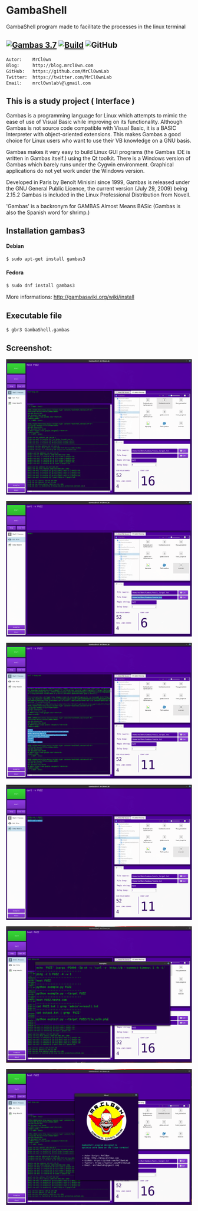 # GambaShell
GambaShell program made to facilitate the processes in the linux terminal


[![Gambas 3.7](https://img.shields.io/badge/Gambas-3.0-yellow.svg)](http://gambas.sourceforge.net/en/main.html)
[![Build](https://img.shields.io/badge/Supported_OS-Linux-orange.svg)]()
![GitHub](https://img.shields.io/github/license/MrCl0wnLab/SenderMailgunPython?color=blue)
---
```
Autor:    MrCl0wn
Blog:     http://blog.mrcl0wn.com
GitHub:   https://github.com/MrCl0wnLab
Twitter:  https://twitter.com/MrCl0wnLab
Email:    mrcl0wnlab\@\gmail.com
```

## This is a study project ( Interface )
Gambas is a programming language for Linux which attempts to mimic the ease of use of Visual Basic while improving on its functionality. Although Gambas is not source code compatible with Visual Basic, it is a BASIC Interpreter with object-oriented extensions. This makes Gambas a good choice for Linux users who want to use their VB knowledge on a GNU basis.

Gambas makes it very easy to build Linux GUI programs (the Gambas IDE is written in Gambas itself.) using the Qt toolkit. There is a Windows version of Gambas which barely runs under the Cygwin environment. Graphical applications do not yet work under the Windows version.

Developed in Paris by Benoît Minisini since 1999, Gambas is released under the GNU General Public Licence, the current version (July 29, 2009) being 2.15.2 Gambas is included in the Linux Professional Distribution from Novell.

'Gambas' is a backronym for GAMBAS Almost Means BASic (Gambas is also the Spanish word for shrimp.) 

## Installation gambas3
#### Debian
```bash
$ sudo apt-get install gambas3
```
#### Fedora
```bash
$ sudo dnf install gambas3
```
More informations: http://gambaswiki.org/wiki/install

## Executable file
```bash
$ gbr3 GambaShell.gambas
```

## Screenshot:
![Screenshot](assets/shell_host.png)

![Screenshot](assets/cat_file_grep.png)

![Screenshot](assets/result_grep.png)

![Screenshot](assets/grep.png)

![Screenshot](assets/help.png)

![Screenshot](assets/about.png)

